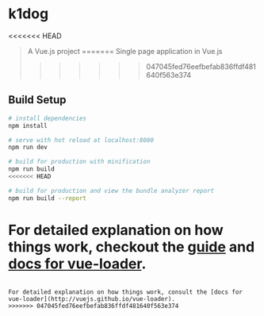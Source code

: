 # k1dog

<<<<<<< HEAD
> A Vue.js project
=======
> Single page application in Vue.js
>>>>>>> 047045fed76eefbefab836ffdf481640f563e374

## Build Setup

``` bash
# install dependencies
npm install

# serve with hot reload at localhost:8080
npm run dev

# build for production with minification
npm run build
<<<<<<< HEAD

# build for production and view the bundle analyzer report
npm run build --report
```

For detailed explanation on how things work, checkout the [guide](http://vuejs-templates.github.io/webpack/) and [docs for vue-loader](http://vuejs.github.io/vue-loader).
=======
```

For detailed explanation on how things work, consult the [docs for vue-loader](http://vuejs.github.io/vue-loader).
>>>>>>> 047045fed76eefbefab836ffdf481640f563e374
